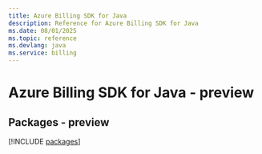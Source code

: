 ```yaml
---
title: Azure Billing SDK for Java
description: Reference for Azure Billing SDK for Java
ms.date: 08/01/2025
ms.topic: reference
ms.devlang: java
ms.service: billing
---
```

# Azure Billing SDK for Java - preview
## Packages - preview
[!INCLUDE [packages](billing-index.md)]